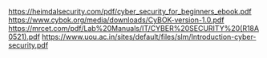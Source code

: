 https://heimdalsecurity.com/pdf/cyber_security_for_beginners_ebook.pdf
https://www.cybok.org/media/downloads/CyBOK-version-1.0.pdf
https://mrcet.com/pdf/Lab%20Manuals/IT/CYBER%20SECURITY%20(R18A0521).pdf
https://www.uou.ac.in/sites/default/files/slm/Introduction-cyber-security.pdf
